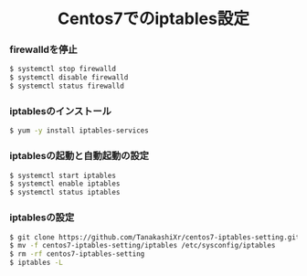 <h1 align="center">Centos7でのiptables設定</h1>

### firewalldを停止
```sh
$ systemctl stop firewalld
$ systemctl disable firewalld
$ systemctl status firewalld
```

### iptablesのインストール
```sh
$ yum -y install iptables-services
```

### iptablesの起動と自動起動の設定
```sh
$ systemctl start iptables
$ systemctl enable iptables
$ systemctl status iptables
```

### iptablesの設定
```sh
$ git clone https://github.com/TanakashiXr/centos7-iptables-setting.git
$ mv -f centos7-iptables-setting/iptables /etc/sysconfig/iptables
$ rm -rf centos7-iptables-setting
$ iptables -L
```
